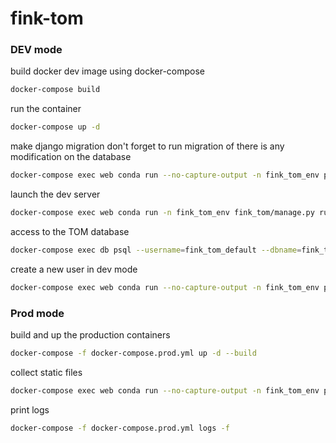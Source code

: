 # fink-tom

### DEV mode

build docker dev image using docker-compose
```bash
docker-compose build
```

run the container
```bash 
docker-compose up -d
```

make django migration
don't forget to run migration of there is any modification on the database
```bash
docker-compose exec web conda run --no-capture-output -n fink_tom_env python manage.py migrate
```

launch the dev server
```bash
docker-compose exec web conda run -n fink_tom_env fink_tom/manage.py runserver 0.0.0.0:8000
```

access to the TOM database
```bash
docker-compose exec db psql --username=fink_tom_default --dbname=fink_tom_dev
```

create a new user in dev mode
```bash
docker-compose exec web conda run --no-capture-output -n fink_tom_env python fink_tom/manage.py createsuperuser
```

### Prod mode

build and up the production containers
```bash
docker-compose -f docker-compose.prod.yml up -d --build
```

collect static files
```bash
docker-compose exec web conda run --no-capture-output -n fink_tom_env python manage.py collectstatic --no-input --clear
```

print logs
```bash
docker-compose -f docker-compose.prod.yml logs -f
```
